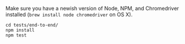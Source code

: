 Make sure you have a newish version of Node, NPM, and Chromedriver installed
(`brew install node chromedriver` on OS X).

    cd tests/end-to-end/
    npm install
    npm test
